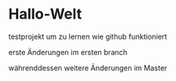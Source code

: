 # Hallo-Welt
testprojekt um zu lernen wie github funktioniert


erste Änderungen im ersten branch



währenddessen weitere Änderungen im Master

